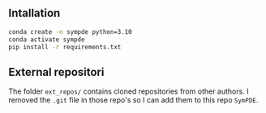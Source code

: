 ## Intallation

```bash
conda create -n sympde python=3.10
conda activate sympde
pip install -r requirements.txt
```

## External repositori
The folder `ext_repos/` contains cloned repositories from other authors. I removed the `.git` file in those repo's so I can add them to this repo `SymPDE`.
